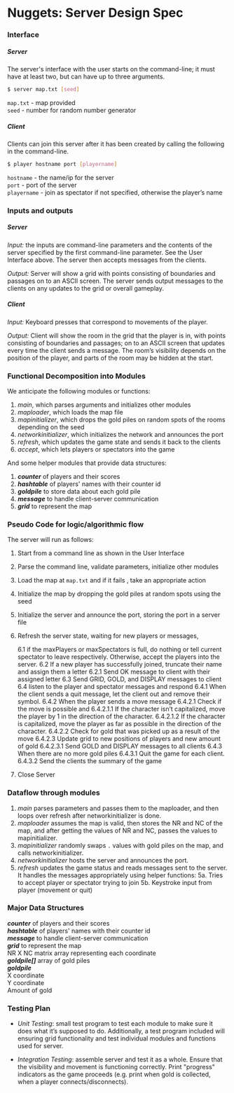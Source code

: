 # Nuggets: Server Design Spec

### Interface

##### Server
The server's interface with the user starts on the command-line; it must have at least two, but can have up to three arguments.

```bash
$ server map.txt [seed]
```

`map.txt`  - map provided  
`seed` - number for random number generator

##### Client
Clients can join this server after it has been created by calling the following in the command-line.

```bash
$ player hostname port [playername]
```
`hostname`  - the name/ip for the server  
`port` - port of the server  
`playername` - join as spectator if not specified, otherwise the player’s name

### Inputs and outputs

##### Server
*Input:* the inputs are command-line parameters and the contents of the server specified by the first command-line parameter. See the User Interface above. The server then accepts messages from the clients.

*Output:* Server will show a grid with points consisting of boundaries and passages on to an ASCII screen. The server sends output messages to the clients on any updates to the grid or overall gameplay.

##### Client
*Input:* Keyboard presses that correspond to movements of the player.

*Output:* Client will show the room in the grid that the player is in, with points consisting of boundaries and passages; on to an ASCII screen that updates every time the client sends a message. The room’s visibility depends on the position of the player, and parts of the room may be hidden at the start.

### Functional Decomposition into Modules

We anticipate the following modules or functions:

 1. *main*, which parses arguments and initializes other modules
 2. *maploader*, which loads the map file
 3. *mapinitializer*, which drops the gold piles on random spots of the rooms depending on the seed
 4. *networkinitializer*, which initializes the network and announces the port
 5. *refresh*, which updates the game state and sends it back to the clients
 6. *accept*, which lets players or spectators into the game

And some helper modules that provide data structures:

  1. ***counter*** of players and their scores
  2. ***hashtable*** of players' names with their counter id
  3. ***goldpile*** to store data about each gold pile
  4. ***message*** to handle client-server communication
  5. ***grid*** to represent the map

  ### Pseudo Code for logic/algorithmic flow

  The server will run as follows:

  1. Start from a command line as shown in the User Interface
  2. Parse the command line, validate parameters, initialize other modules
  3. Load the map at `map.txt` and if it fails , take an appropriate action
  4. Initialize the map by dropping the gold piles at random spots using the seed
  5. Initialize the server and announce the port, storing the port in a server file
  6. Refresh the server state, waiting for new players or messages,


      6.1 if the maxPlayers or maxSpectators is full, do nothing or tell current spectator to leave respectively. Otherwise, accept the players into the server.
      6.2 If a new player has successfully joined, truncate their name and assign them a letter
          6.2.1 Send OK message to client with their assigned letter
      6.3 Send GRID, GOLD, and DISPLAY messages to client
      6.4 listen to the player and spectator messages and respond
          6.4.1 When the client sends a quit message, let the client out and remove their symbol.
          6.4.2 When the player sends a move message
              6.4.2.1 Check if the move is possible and
                  6.4.2.1.1 If the character isn’t capitalized, move the player by 1 in the direction of the character.
                  6.4.2.1.2 If the character is capitalized, move the player as far as possible in the direction of the character.
              6.4.2.2 Check for gold that was picked up as a result of the move
              6.4.2.3 Update grid to new positions of players and new amount of gold
                  6.4.2.3.1 Send GOLD and DISPLAY messages to all clients
          6.4.3 When there are no more gold piles
              6.4.3.1 Quit the game for each client.
              6.4.3.2 Send the clients the summary of the game

  7. Close Server
  

### Dataflow through modules

 1. *main* parses parameters and passes them to the maploader, and then loops over refresh after networkinitializer is done.
 2. *maploader* assumes the map is valid, then stores the NR and NC of the map, and after getting the values of NR and NC, passes the values to mapinitializer.
 3. *mapinitializer* randomly swaps `.` values with gold piles on the map, and calls networkinitializer.
 4. *networkinitializer* hosts the server and announces the port.
 5. *refresh* updates the game status and reads messages sent to the server. It handles the messages appropriately using helper functions:
5a. Tries to accept player or spectator trying to join
5b. Keystroke input from player (movement or quit)

### Major Data Structures

***counter*** of players and their scores  
***hashtable*** of players' names with their counter id  
***message*** to handle client-server communication  
***grid*** to represent the map  
NR X NC matrix array representing each coordinate  
***goldpile[]*** array of gold piles  
***goldpile***   
X coordinate  
Y coordinate  
Amount of gold

### Testing Plan
- *Unit Testing*: small test program to test each module to make sure it does what it’s supposed to do. Additionally, a test program included will ensuring grid functionality and test individual modules and functions used for server.

- *Integration Testing*: assemble server and test it as a whole. Ensure that the visibility and movement is functioning correctly. Print "progress" indicators as the game proceeds (e.g. print when gold is collected, when a player connects/disconnects).

